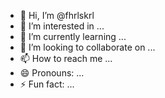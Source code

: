 - 👋 Hi, I’m @fhrlskrl
- 👀 I’m interested in ...
- 🌱 I’m currently learning ...
- 💞️ I’m looking to collaborate on ...
- 📫 How to reach me ...
- 😄 Pronouns: ...
- ⚡ Fun fact: ...

<!---
fhrlskrl/fhrlskrl is a ✨ special ✨ repository because its `README.md` (this file) appears on your GitHub profile.
You can click the Preview link to take a look at your changes.
--->
